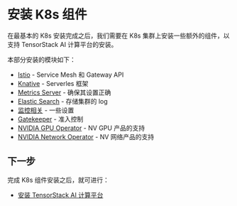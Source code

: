# 安装 K8s 组件

在最基本的 K8s 安装完成之后，我们需要在 K8s 集群上安装一些额外的组件，以支持 TensorStack AI 计算平台的安装。

本部分安装的模块如下：

- [Istio](./istio.md) - Service Mesh 和 Gateway API
- [Knative](./knative.md) - Serverles 框架
- [Metrics Server](./metrics-server.md) - 确保其设置正确
- [Elastic Search](./elastic-search.md) - 存储集群的 log
- [监控相关](./monitoring.md) - 一些设置
- [Gatekeeper](./gatekeeper.md) - 准入控制
- [NVIDIA GPU Operator](./nvidia-gpu-operator.md) - NV GPU 产品的支持
- [NVIDIA Network Operator](./nvidia-network-operator.md) - NV 网络产品的支持


## 下一步

完成 K8s 组件安装之后，就可进行：

- [安装 TensorStack AI 计算平台](../products/index.md)